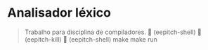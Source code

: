 # Analisador léxico

> Trabalho para disciplina de compiladores.
 (eepitch-shell)
 (eepitch-kill)
 (eepitch-shell)
make
make run
